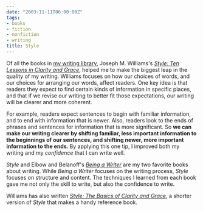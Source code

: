 ```yaml
---
date: "2003-11-11T06:00:00Z"
tags:
- books
- fiction
- nonfiction
- writing
title: Style
---
```


Of all the books in <a href="/posts/2003/11/books_about_writing/">my writing library</a>, Joseph M. Williams's  <em><a href="http://www.amazon.com/exec/obidos/ASIN/0321095170/dalehemer-20">Style: Ten Lessons in Clarity and Grace</a></em>,  helped me to make the biggest leap in the quality of my writing. Williams focuses on how our choices of words, and our choices for arranging our words, affect readers. One key idea is that readers they expect to find certain kinds of information in specific places, and that if we revise our writing to better fit those expectations, our writing will be clearer and more coherent.

For example, readers expect sentences to begin with familiar information, and to end with information that is newer. Also, readers look to the ends of phrases and sentences for information that is more significant. So <strong> we can make our writing clearer by shifting familiar, less important information to the beginnings of our sentences, and shifting newer, more important information to the ends. </strong> By applying this one tip, I improved both my writing and my <em>confidence</em> that I can write well.

<em>Style</em> and Elbow and Belanoff's <em><a href="/posts/2003/11/being_a_writer/">Being a Writer</a> </em>are my two favorite books about writing. While <em>Being a Writer</em> focuses on the writing process, <em>Style</em> focuses on structure and content. The techniques I learned from each book gave me not only the skill to write, but also the confidence to write.

Williams has also written  <em><a href="http://www.amazon.com/exec/obidos/ASIN/0321112520/dalehemer-20">Style: The Basics of Clarity and Grace</a></em>,  a shorter version of <em>Style</em> that makes a handy reference book.
